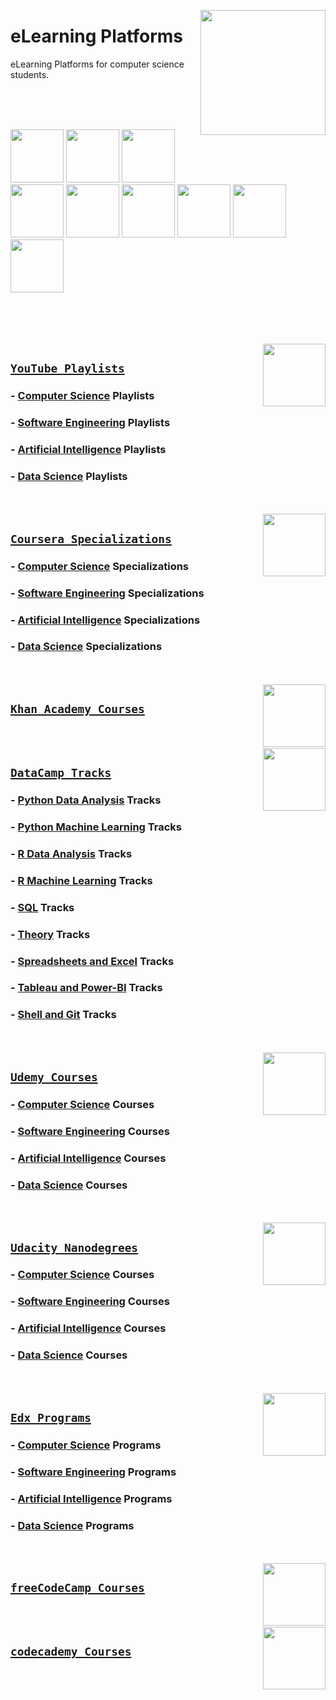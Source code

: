 <img align="right" width="200" src="https://github.com/cs-MohamedAyman/cs-MohamedAyman/blob/main/repos-logos/elearning-platforms.jpg"></img>

# eLearning Platforms
eLearning Platforms for computer science students.

<br><br><br>

<img width="85" src="https://github.com/cs-MohamedAyman/eLearning-Platforms/blob/master/logos/youtube.jpg"></img>
<img width="85" src="https://github.com/cs-MohamedAyman/eLearning-Platforms/blob/master/logos/coursera.jpg"></img>
<img width="85" src="https://github.com/cs-MohamedAyman/eLearning-Platforms/blob/master/logos/datacamp.jpg"></img>
<img width="85" src="https://github.com/cs-MohamedAyman/eLearning-Platforms/blob/master/logos/khanacademy.jpg"></img>
<img width="85" src="https://github.com/cs-MohamedAyman/eLearning-Platforms/blob/master/logos/udemy.jpg"></img>
<img width="85" src="https://github.com/cs-MohamedAyman/eLearning-Platforms/blob/master/logos/udacity.jpg"></img>
<img width="85" src="https://github.com/cs-MohamedAyman/eLearning-Platforms/blob/master/logos/codeacademy.jpg"></img>
<img width="85" src="https://github.com/cs-MohamedAyman/eLearning-Platforms/blob/master/logos/edx.jpg"></img>
<img width="85" src="https://github.com/cs-MohamedAyman/eLearning-Platforms/blob/master/logos/freecodecamp.jpg"></img>
<br><br><br><br>

<br>
<img align="right" width="100" src="https://github.com/cs-MohamedAyman/eLearning-Platforms/blob/master/logos/youtube.jpg"></img>

## [`YouTube Playlists`](https://github.com/cs-MohamedAyman/eLearning-Platforms/blob/master/YouTube-Playlists/README.md)

### - [Computer Science](https://github.com/cs-MohamedAyman/eLearning-Platforms/blob/master/YouTube-Playlists/README.md) Playlists
### - [Software Engineering](https://github.com/cs-MohamedAyman/eLearning-Platforms/blob/master/YouTube-Playlists/README.md) Playlists
### - [Artificial Intelligence](https://github.com/cs-MohamedAyman/eLearning-Platforms/blob/master/YouTube-Playlists/README.md) Playlists
### - [Data Science](https://github.com/cs-MohamedAyman/eLearning-Platforms/blob/master/YouTube-Playlists/README.md) Playlists

<br><br>
<img align="right" width="100" src="https://github.com/cs-MohamedAyman/eLearning-Platforms/blob/master/logos/coursera.jpg"></img>

## [`Coursera Specializations`](https://github.com/cs-MohamedAyman/eLearning-Platforms/blob/master/Coursera-Specializations/README.md)

### - [Computer Science](https://github.com/cs-MohamedAyman/eLearning-Platforms/blob/master/Coursera-Specializations/README.md) Specializations
### - [Software Engineering](https://github.com/cs-MohamedAyman/eLearning-Platforms/blob/master/Coursera-Specializations/README.md) Specializations
### - [Artificial Intelligence](https://github.com/cs-MohamedAyman/eLearning-Platforms/blob/master/Coursera-Specializations/README.md) Specializations
### - [Data Science](https://github.com/cs-MohamedAyman/eLearning-Platforms/blob/master/Coursera-Specializations/README.md) Specializations

<br><br>
<img align="right" width="100" src="https://github.com/cs-MohamedAyman/eLearning-Platforms/blob/master/logos/khanacademy.jpg"></img>

## [`Khan Academy Courses`](https://github.com/cs-MohamedAyman/eLearning-Platforms/blob/master/Khan-Academy-Courses/README.md)

<br><br>
<img align="right" width="100" src="https://github.com/cs-MohamedAyman/eLearning-Platforms/blob/master/logos/datacamp.jpg"></img>

## [`DataCamp Tracks`](https://github.com/cs-MohamedAyman/eLearning-Platforms/blob/master/DataCamp-Tracks/README.md)

### - [Python Data Analysis](https://github.com/cs-MohamedAyman/eLearning-Platforms/blob/master/DataCamp-Tracks/README.md) Tracks
### - [Python Machine Learning](https://github.com/cs-MohamedAyman/eLearning-Platforms/blob/master/DataCamp-Tracks/README.md) Tracks
### - [R Data Analysis](https://github.com/cs-MohamedAyman/eLearning-Platforms/blob/master/DataCamp-Tracks/README.md) Tracks
### - [R Machine Learning](https://github.com/cs-MohamedAyman/eLearning-Platforms/blob/master/DataCamp-Tracks/README.md) Tracks
### - [SQL](https://github.com/cs-MohamedAyman/eLearning-Platforms/blob/master/DataCamp-Tracks/README.md) Tracks
### - [Theory](https://github.com/cs-MohamedAyman/eLearning-Platforms/blob/master/DataCamp-Tracks/README.md) Tracks
### - [Spreadsheets and Excel](https://github.com/cs-MohamedAyman/eLearning-Platforms/blob/master/DataCamp-Tracks/README.md) Tracks
### - [Tableau and Power-BI](https://github.com/cs-MohamedAyman/eLearning-Platforms/blob/master/DataCamp-Tracks/README.md) Tracks
### - [Shell and Git](https://github.com/cs-MohamedAyman/eLearning-Platforms/blob/master/DataCamp-Tracks/README.md) Tracks

<br><br>
<img align="right" width="100" src="https://github.com/cs-MohamedAyman/eLearning-Platforms/blob/master/logos/udemy.jpg"></img>

## [`Udemy Courses`](https://github.com/cs-MohamedAyman/eLearning-Platforms/blob/master/Udemy-Courses/README.md)

### - [Computer Science](https://github.com/cs-MohamedAyman/eLearning-Platforms/blob/master/Udemy-Courses/README.md) Courses
### - [Software Engineering](https://github.com/cs-MohamedAyman/eLearning-Platforms/blob/master/Udemy-Courses/README.md) Courses
### - [Artificial Intelligence](https://github.com/cs-MohamedAyman/eLearning-Platforms/blob/master/Udemy-Courses/README.md) Courses
### - [Data Science](https://github.com/cs-MohamedAyman/eLearning-Platforms/blob/master/Udemy-Courses/README.md) Courses

<br><br>
<img align="right" width="100" src="https://github.com/cs-MohamedAyman/eLearning-Platforms/blob/master/logos/udacity.jpg"></img>

## [`Udacity Nanodegrees`](https://github.com/cs-MohamedAyman/eLearning-Platforms/blob/master/Udacity-Nanodegrees/README.md)

### - [Computer Science](https://github.com/cs-MohamedAyman/eLearning-Platforms/blob/master/Udacity-Nanodegrees/README.md) Courses
### - [Software Engineering](https://github.com/cs-MohamedAyman/eLearning-Platforms/blob/master/Udacity-Nanodegrees/README.md) Courses
### - [Artificial Intelligence](https://github.com/cs-MohamedAyman/eLearning-Platforms/blob/master/Udacity-Nanodegrees/README.md) Courses
### - [Data Science](https://github.com/cs-MohamedAyman/eLearning-Platforms/blob/master/Udacity-Nanodegrees/README.md) Courses

<br><br>
<img align="right" width="100" src="https://github.com/cs-MohamedAyman/eLearning-Platforms/blob/master/logos/edx.jpg"></img>

## [`Edx Programs`](https://github.com/cs-MohamedAyman/eLearning-Platforms/blob/master/Edx-Programs/README.md)

### - [Computer Science](https://github.com/cs-MohamedAyman/eLearning-Platforms/blob/master/Edx-Programs/README.md) Programs
### - [Software Engineering](https://github.com/cs-MohamedAyman/eLearning-Platforms/blob/master/Edx-Programs/README.md) Programs
### - [Artificial Intelligence](https://github.com/cs-MohamedAyman/eLearning-Platforms/blob/master/Edx-Programs/README.md) Programs
### - [Data Science](https://github.com/cs-MohamedAyman/eLearning-Platforms/blob/master/Edx-Programs/README.md) Programs

<br><br>
<img align="right" width="100" src="https://github.com/cs-MohamedAyman/eLearning-Platforms/blob/master/logos/freecodecamp.jpg"></img>

## [`freeCodeCamp Courses`](https://github.com/cs-MohamedAyman/eLearning-Platforms/blob/master/freeCodeCamp-Courses/README.md)

<br><br>
<img align="right" width="100" src="https://github.com/cs-MohamedAyman/eLearning-Platforms/blob/master/logos/codeacademy.jpg"></img>

## [`codecademy Courses`](https://github.com/cs-MohamedAyman/eLearning-Platforms/blob/master/codecademy-Courses/README.md)
